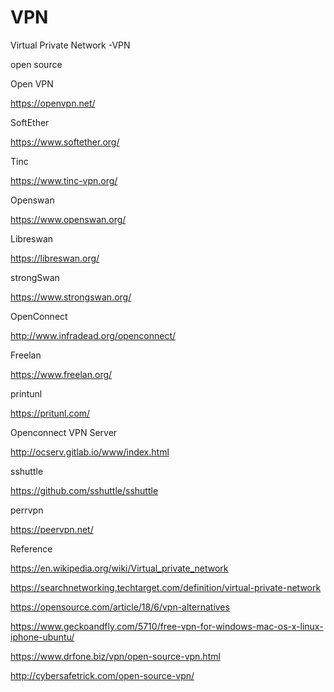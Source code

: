 # VPN

Virtual Private Network -VPN


open source 

Open VPN 

https://openvpn.net/

SoftEther

https://www.softether.org/

Tinc 

https://www.tinc-vpn.org/

Openswan

https://www.openswan.org/

Libreswan

https://libreswan.org/

strongSwan

https://www.strongswan.org/


OpenConnect

http://www.infradead.org/openconnect/

Freelan

https://www.freelan.org/


printunl

https://pritunl.com/


Openconnect VPN Server

http://ocserv.gitlab.io/www/index.html


sshuttle

https://github.com/sshuttle/sshuttle

perrvpn

https://peervpn.net/



Reference 

https://en.wikipedia.org/wiki/Virtual_private_network

https://searchnetworking.techtarget.com/definition/virtual-private-network

https://opensource.com/article/18/6/vpn-alternatives

https://www.geckoandfly.com/5710/free-vpn-for-windows-mac-os-x-linux-iphone-ubuntu/

https://www.drfone.biz/vpn/open-source-vpn.html

http://cybersafetrick.com/open-source-vpn/



